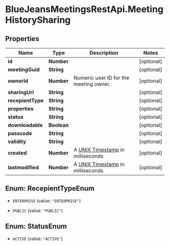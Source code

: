 # BlueJeansMeetingsRestApi.MeetingHistorySharing

## Properties
Name | Type | Description | Notes
------------ | ------------- | ------------- | -------------
**id** | **Number** |  | [optional] 
**meetingGuid** | **String** |  | [optional] 
**ownerId** | **Number** | Numeric user ID for the meeting owner. | [optional] 
**sharingUrl** | **String** |  | [optional] 
**recepientType** | **String** |  | [optional] 
**properties** | **String** |  | [optional] 
**status** | **String** |  | [optional] 
**downloadable** | **Boolean** |  | [optional] 
**passcode** | **String** |  | [optional] 
**validity** | **String** |  | [optional] 
**created** | **Number** | A [UNIX Timestamp](https://currentmillis.com/) in milliseconds | [optional] 
**lastmodified** | **Number** | A [UNIX Timestamp](https://currentmillis.com/) in milliseconds | [optional] 


<a name="RecepientTypeEnum"></a>
## Enum: RecepientTypeEnum


* `ENTERPRISE` (value: `"ENTERPRISE"`)

* `PUBLIC` (value: `"PUBLIC"`)




<a name="StatusEnum"></a>
## Enum: StatusEnum


* `ACTIVE` (value: `"ACTIVE"`)




